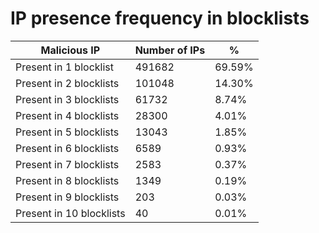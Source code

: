 # IP presence frequency in blocklists
| Malicious IP | Number of IPs | % |
|----|----|----|
| Present in 1 blocklist | 491682 | 69.59% |
| Present in 2 blocklists | 101048 | 14.30% |
| Present in 3 blocklists | 61732 | 8.74% |
| Present in 4 blocklists | 28300 | 4.01% |
| Present in 5 blocklists | 13043 | 1.85% |
| Present in 6 blocklists | 6589 | 0.93% |
| Present in 7 blocklists | 2583 | 0.37% |
| Present in 8 blocklists | 1349 | 0.19% |
| Present in 9 blocklists | 203 | 0.03% |
| Present in 10 blocklists | 40 | 0.01% |
